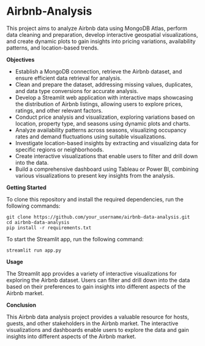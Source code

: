 # Airbnb-Analysis


This project aims to analyze Airbnb data using MongoDB Atlas, perform data cleaning and preparation, develop interactive geospatial visualizations, and create dynamic plots to gain insights into pricing variations, availability patterns, and location-based trends.

**Objectives**

* Establish a MongoDB connection, retrieve the Airbnb dataset, and ensure efficient data retrieval for analysis.
* Clean and prepare the dataset, addressing missing values, duplicates, and data type conversions for accurate analysis.
* Develop a Streamlit web application with interactive maps showcasing the distribution of Airbnb listings, allowing users to explore prices, ratings, and other relevant factors.
* Conduct price analysis and visualization, exploring variations based on location, property type, and seasons using dynamic plots and charts.
* Analyze availability patterns across seasons, visualizing occupancy rates and demand fluctuations using suitable visualizations.
* Investigate location-based insights by extracting and visualizing data for specific regions or neighborhoods.
* Create interactive visualizations that enable users to filter and drill down into the data.
* Build a comprehensive dashboard using Tableau or Power BI, combining various visualizations to present key insights from the analysis.

**Getting Started**

To clone this repository and install the required dependencies, run the following commands:

```
git clone https://github.com/your_username/airbnb-data-analysis.git
cd airbnb-data-analysis
pip install -r requirements.txt
```

To start the Streamlit app, run the following command:

```
streamlit run app.py
```

**Usage**

The Streamlit app provides a variety of interactive visualizations for exploring the Airbnb dataset. Users can filter and drill down into the data based on their preferences to gain insights into different aspects of the Airbnb market.

**Conclusion**

This Airbnb data analysis project provides a valuable resource for hosts, guests, and other stakeholders in the Airbnb market. The interactive visualizations and dashboards enable users to explore the data and gain insights into different aspects of the Airbnb market.
